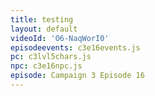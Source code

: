 ```yaml
---
title: testing
layout: default
videoId: 'O6-NaqWorI0'
episodeevents: c3e16events.js
pc: c3lvl5chars.js
npc: c3e16npc.js
episode: Campaign 3 Episode 16
---
```

